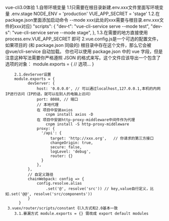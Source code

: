 vue-cli3.0体验
    1.自带环境变量
        1.1只需要在根目录新建.env.xxx文件里面写环境变量
            .env.stage
                NODE_ENV = 'production'
                VUE_APP_SECRET = 'stage'
        1.2.在package.json里面添加启动命令  --mode xxx(此处的xxx需要与根目录.env.xxx文件的xxx对应)
            "scripts": {
                "dev-t": "vue-cli-service serve --mode test",
                "dev-s": "vue-cli-service serve --mode stage",
              },
        1.3.在需要的地方直接使用  process.env.VUE_APP_SECRET  即可
    2.vue.config.js是一个可选的配置文件，如果项目的 (和 package.json 同级的) 根目录中存在这个文件，那么它会被 @vue/cli-service 自动加载。
       你也可以使用 package.json 中的 vue 字段，但是注意这种写法需要你严格遵照 JSON 的格式来写。这个文件应该导出一个包含了选项的对象：
       module.exports = {
         // 选项...
       }

        2.1.devServer设置
        module.exports = {
              devServer: {
                  host: '0.0.0.0', // 可以通过localhost,127.0.0.1,本机的内网IP进行访问（IP的话，就可以在别人的电脑上访问）
                  port: 8088, // 端口
                  // 本地代理
                  在 项目中安装axios
                      cnpm install axios -D
                  在 项目中安装http-proxy-middleware中间件作为代理
                      cnpm install -S http-proxy-middleware
                  proxy: {
                    '/api': {
                        target: 'http://xxx.org',   // 你请求的第三方接口
                        changeOrigin: true,
                        secure: false,
                        logLevel: 'debug',
                        router: {}
                    }
                  },
              },
              // 自定义路径
              chainWebpack: config => {
                  config.resolve.alias
                      .set('@', resolve('src')) // key,value自行定义，比如.set('@@', resolve('src/components'))
              }
          }
     3.vuex/router/scripts/constant 引入方式和2.0基本一致
        3.1.暴漏方式 module.exports = {} 需改成 export default modules
